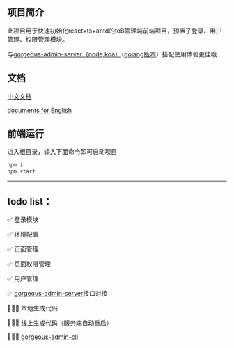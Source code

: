 ## 项目简介

此项目用于快速初始化react+ts+antd的toB管理端前端项目，预置了登录、用户管理、权限管理模块。

与[gorgeous-admin-server（node,koa）](https://github.com/zhuhengtan/gorgeous-admin-server)（[golang版本](https://github.com/CryBecase/gorgeous-admin-server-cli)）搭配使用体验更佳哦

## 文档
[中文文档](https://zhuhengtan.github.io/gorgeous-admin/#/zh-cn/)

[documents for English](https://zhuhengtan.github.io/gorgeous-admin/#/)

## 前端运行

进入根目录，输入下面命令即可启动项目

```bash
npm i
npm start
```

---------
## todo list：

✅ 登录模块

✅ 环境配置

✅ 页面管理

✅ 页面权限管理

✅ 用户管理

✅ [gorgeous-admin-server](https://github.com/zhuhengtan/gorgeous-admin-server)接口对接

👨🏻‍💻 本地生成代码

👨🏻‍💻 线上生成代码（服务端自动重启）

👨🏻‍💻 [gorgeous-admin-cli](https://github.com/zhuhengtan/gorgeous-admin-cli)
